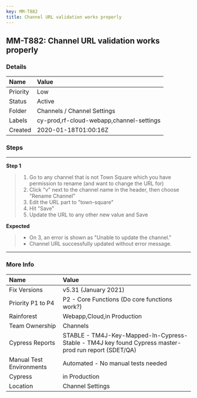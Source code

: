 ```yaml
---
key: MM-T882
title: Channel URL validation works properly
---
```


## MM-T882: Channel URL validation works properly

### Details

| Name     | Value                                    |
| :------- | :--------------------------------------- |
| Priority | Low                                      |
| Status   | Active                                   |
| Folder   | Channels / Channel Settings              |
| Labels   | cy-prod,rf-cloud-webapp,channel-settings |
| Created  | 2020-01-18T01:00:16Z                     |

### Steps

<hr/>

**Step 1**

> <article><ol><li>Go to any channel that is not Town Square which you have permission to rename (and want to change the URL for)</li><li>Click "v" next to the channel name in the header, then choose "Rename Channel"</li><li>Edit the URL part to "town-square"</li><li>Hit "Save"</li><li>Update the URL to any other new value and Save</li></ol></article>

**Expected**

> <article><ul><li>On 3, an error is shown as "Unable to update the channel."</li><li>Channel URL successfully updated without error message.</li></ul></article>

<hr/>

### More Info

| Name                     | Value                                                                                                |
| :----------------------- | :--------------------------------------------------------------------------------------------------- |
| Fix Versions             | v5.31 (January 2021)                                                                                 |
| Priority P1 to P4        | P2 - Core Functions (Do core functions work?)                                                        |
| Rainforest               | Webapp,Cloud,in Production                                                                           |
| Team Ownership           | Channels                                                                                             |
| Cypress Reports          | STABLE - TM4J-Key-Mapped-In-Cypress-Stable - TM4J key found Cypress master-prod run report (SDET/QA) |
| Manual Test Environments | Automated - No manual tests needed                                                                   |
| Cypress                  | in Production                                                                                        |
| Location                 | Channel Settings                                                                                     |
